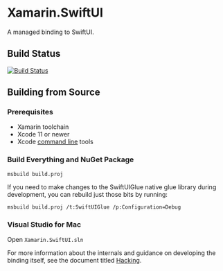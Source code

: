# Xamarin.SwiftUI

A managed binding to SwiftUI.

## Build Status
[![Build Status](https://alcorra.visualstudio.com/Xamarin.SwiftUI/_apis/build/status/Xamarin.SwiftUI?branchName=master)](https://alcorra.visualstudio.com/Xamarin.SwiftUI/_build/latest?definitionId=1&branchName=master)

## Building from Source

### Prerequisites
- Xamarin toolchain
- Xcode 11 or newer
- Xcode [command line](https://developer.apple.com/library/archive/technotes/tn2339/_index.html) tools

### Build Everything and NuGet Package

```
msbuild build.proj
```

If you need to make changes to the SwiftUIGlue native glue library during development, you can rebuild just those bits by running:

```
msbuild build.proj /t:SwiftUIGlue /p:Configuration=Debug
```

### Visual Studio for Mac

Open `Xamarin.SwiftUI.sln`

For more information about the internals and guidance on developing the binding itself, see the document titled [Hacking](Hacking.md).

